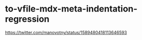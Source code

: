 # to-vfile-mdx-meta-indentation-regression

https://twitter.com/manovotny/status/1589480418113646593
